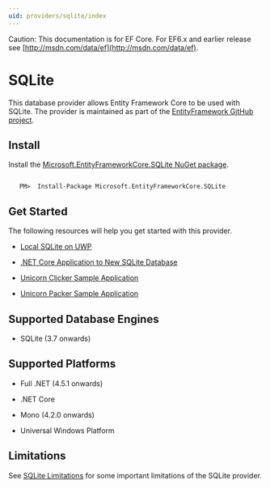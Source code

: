 ```yaml
---
uid: providers/sqlite/index
---
```

Caution: This documentation is for EF Core. For EF6.x and earlier release see [http://msdn.com/data/ef](http://msdn.com/data/ef).

  # SQLite

This database provider allows Entity Framework Core to be used with SQLite. The provider is maintained as part of the [EntityFramework GitHub project](https://github.com/aspnet/EntityFramework).

  ## Install

Install the [Microsoft.EntityFrameworkCore.SQLite NuGet package](https://www.nuget.org/packages/Microsoft.EntityFrameworkCore.SQLite/).

<!-- literal_block {"ids": [], "xml:space": "preserve", "classes": [], "dupnames": [], "linenos": false, "backrefs": [], "highlight_args": {}, "names": [], "language": "text"} -->

````text

   PM>  Install-Package Microsoft.EntityFrameworkCore.SQLite
   ````

  ## Get Started

The following resources will help you get started with this provider.
   * [Local SQLite on UWP](../../platforms/uwp/getting-started.md)

   * [.NET Core Application to New SQLite Database](../../platforms/netcore/new-db-sqlite.md)

   * [Unicorn Clicker Sample Application](https://github.com/rowanmiller/UnicornStore/tree/master/UnicornClicker/UWP)

   * [Unicorn Packer Sample Application](https://github.com/rowanmiller/UnicornStore/tree/master/UnicornPacker)

  ## Supported Database Engines

   * SQLite (3.7 onwards)

  ## Supported Platforms

   * Full .NET (4.5.1 onwards)

   * .NET Core

   * Mono (4.2.0 onwards)

   * Universal Windows Platform

  ## Limitations

See [SQLite Limitations](limitations.md) for some important limitations of the SQLite provider.
